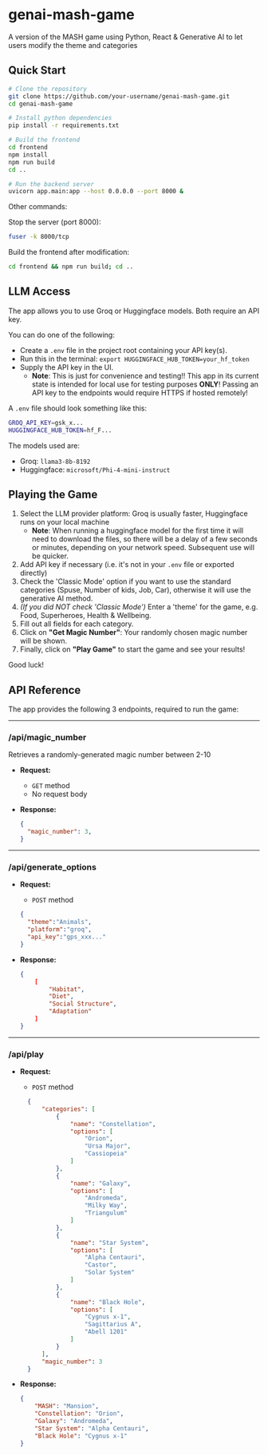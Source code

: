 # genai-mash-game

A version of the MASH game using Python, React &amp; Generative AI to let users modify the theme and categories

## Quick Start

```bash
# Clone the repository
git clone https://github.com/your-username/genai-mash-game.git
cd genai-mash-game

# Install python dependencies
pip install -r requirements.txt

# Build the frontend
cd frontend
npm install
npm run build
cd ..

# Run the backend server
uvicorn app.main:app --host 0.0.0.0 --port 8000 &
```

Other commands:

Stop the server (port 8000):

```bash
fuser -k 8000/tcp
```

Build the frontend after modification:

```bash
cd frontend && npm run build; cd ..
```

## LLM Access

The app allows you to use Groq or Huggingface models. Both require an API key.

You can do one of the following:

- Create a `.env` file in the project root containing your API key(s).
- Run this in the terminal: `export HUGGINGFACE_HUB_TOKEN=your_hf_token`
- Supply the API key in the UI.
  - **Note**: This is just for convenience and testing!! This app in its current state is intended for local use for testing purposes **ONLY**! Passing an API key to the endpoints would require HTTPS if hosted remotely!

A `.env` file should look something like this:

```bash
GROQ_API_KEY=gsk_x...
HUGGINGFACE_HUB_TOKEN=hf_F...
```

The models used are:

- Groq: `llama3-8b-8192`
- Huggingface: `microsoft/Phi-4-mini-instruct`

## Playing the Game

1. Select the LLM provider platform: Groq is usually faster, Huggingface runs on your local machine
   - **Note**: When running a huggingface model for the first time it will need to download the files, so there will be a delay of a few seconds or minutes, depending on your network speed. Subsequent use will be quicker.
1. Add API key if necessary (i.e. it's not in your `.env` file or exported directly)
1. Check the 'Classic Mode' option if you want to use the standard categories (Spuse, Number of kids, Job, Car), otherwise it will use the generative AI method.
1. *(If you did NOT check 'Classic Mode')* Enter a 'theme' for the game, e.g. Food, Superheroes, Health & Wellbeing.
1. Fill out all fields for each category.
1. Click on **"Get Magic Number"**: Your randomly chosen magic number will be shown.
1. Finally, click on **"Play Game"** to start the game and see your results!

Good luck!

## API Reference

The app provides the following 3 endpoints, required to run the game:

---

### /api/magic_number

Retrieves a randomly-generated magic number between 2-10

- **Request:**
  - `GET` method
  - No request body
- **Response:**

    ```json
    {
      "magic_number": 3,
    }
    ```

---

### /api/generate_options

- **Request:**
  - `POST` method

  ```json
  {
    "theme":"Animals",
    "platform":"groq",
    "api_key":"gps_xxx..."
  }
  ```

- **Response:**

    ```json
    {
        [
            "Habitat",
            "Diet",
            "Social Structure",
            "Adaptation"
        ]
    }
    ```

---

### /api/play

- **Request:**
  - `POST` method

  ```json
    {
        "categories": [
            {
                "name": "Constellation",
                "options": [
                    "Orion",
                    "Ursa Major",
                    "Cassiopeia"
                ]
            },
            {
                "name": "Galaxy",
                "options": [
                    "Andromeda",
                    "Milky Way",
                    "Triangulum"
                ]
            },
            {
                "name": "Star System",
                "options": [
                    "Alpha Centauri",
                    "Castor",
                    "Solar System"
                ]
            },
            {
                "name": "Black Hole",
                "options": [
                    "Cygnus x-1",
                    "Sagittarius A",
                    "Abell 1201"
                ]
            }
        ],
        "magic_number": 3
    }

  ```

- **Response:**

    ```json
    {
        "MASH": "Mansion",
        "Constellation": "Orion",
        "Galaxy": "Andromeda",
        "Star System": "Alpha Centauri",
        "Black Hole": "Cygnus x-1"
    }
    ```
